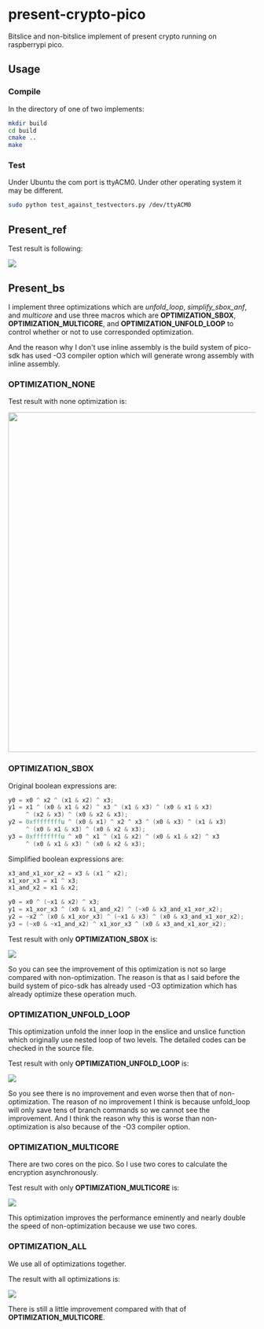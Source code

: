 

# present-crypto-pico

Bitslice and non-bitslice implement of present crypto running on raspberrypi pico.

## Usage

### Compile

In the directory of one of two implements:

```bash
mkdir build
cd build
cmake ..
make
```

### Test

Under Ubuntu the com port is ttyACM0. Under other operating system it may be different.

```bash
sudo python test_against_testvectors.py /dev/ttyACM0
```

## Present\_ref

Test result is following:

![](/home/shuo/Projects/present-crypto-pico/assets/2022-04-08-00-58-34-image.png)

## Present\_bs

I implement three optimizations which are *unfold\_loop*, *simplify\_sbox\_anf*, and *multicore* and use three macros which are **OPTIMIZATION_SBOX**, **OPTIMIZATION_MULTICORE**, and **OPTIMIZATION_UNFOLD_LOOP** to control whether or not to use corresponded optimization.



And the reason why I don't use inline assembly is the build system of pico-sdk has used -O3 compiler option which will generate wrong assembly with inline assembly.

### OPTIMIZATION\_NONE

Test result with none optimization is:

<img src="file:///home/shuo/Projects/present-crypto-pico/assets/2022-04-08-01-10-48-image.png" title="" alt="" width="692">

### OPTIMIZATION\_SBOX

Original boolean expressions are:

```c
y0 = x0 ^ x2 ^ (x1 & x2) ^ x3;
y1 = x1 ^ (x0 & x1 & x2) ^ x3 ^ (x1 & x3) ^ (x0 & x1 & x3) 
     ^ (x2 & x3) ^ (x0 & x2 & x3);
y2 = 0xffffffffu ^ (x0 & x1) ^ x2 ^ x3 ^ (x0 & x3) ^ (x1 & x3) 
     ^ (x0 & x1 & x3) ^ (x0 & x2 & x3);
y3 = 0xffffffffu ^ x0 ^ x1 ^ (x1 & x2) ^ (x0 & x1 & x2) ^ x3 
     ^ (x0 & x1 & x3) ^ (x0 & x2 & x3);
```

Simplified boolean expressions are:

```c
x3_and_x1_xor_x2 = x3 & (x1 ^ x2);
x1_xor_x3 = x1 ^ x3;
x1_and_x2 = x1 & x2;

y0 = x0 ^ (~x1 & x2) ^ x3;
y1 = x1_xor_x3 ^ (x0 & x1_and_x2) ^ (~x0 & x3_and_x1_xor_x2);
y2 = ~x2 ^ (x0 & x1_xor_x3) ^ (~x1 & x3) ^ (x0 & x3_and_x1_xor_x2);
y3 = (~x0 & ~x1_and_x2) ^ x1_xor_x3 ^ (x0 & x3_and_x1_xor_x2);
```

Test result with only **OPTIMIZATION\_SBOX** is:

![](/home/shuo/Projects/present-crypto-pico/assets/2022-04-08-01-22-42-image.png)

So you can see the improvement of this optimization is not so large compared with non-optimization. The reason is that as I said before the build system of pico-sdk has already used -O3 optimization which has already optimize these operation much.

### OPTIMIZATION\_UNFOLD\_LOOP

This optimization unfold the inner loop in the enslice and unslice function which originally use nested loop of two levels. The detailed codes can be checked in the source file.



Test result with only **OPTIMIZATION\_UNFOLD\_LOOP** is:

![](/home/shuo/Projects/present-crypto-pico/assets/2022-04-08-01-31-19-image.png)

So you see there is no improvement and even worse then that of non-optimization. The reason of no improvement I think is because unfold\_loop will only save tens of branch commands so we cannot see the improvement. And I think the reason why this is worse than non-optimization is also because of the -O3 compiler option.

### OPTIMIZATION\_MULTICORE

There are two cores on the pico. So I use two cores to calculate the encryption asynchronously.



Test result with only **OPTIMIZATION\_MULTICORE** is:

![](/home/shuo/Projects/present-crypto-pico/assets/2022-04-08-01-37-54-image.png)

This optimization improves the performance eminently and nearly double the speed of non-optimization because we use two cores.

### OPTIMIZATION\_ALL

We use all of optimizations together.



The result with all optimizations is:

![](/home/shuo/Projects/present-crypto-pico/assets/2022-04-08-01-42-33-image.png)

There is still a little improvement compared with that of **OPTIMIZATION\_MULTICORE**.
